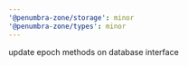```yaml
---
'@penumbra-zone/storage': minor
'@penumbra-zone/types': minor
---
```


update epoch methods on database interface
